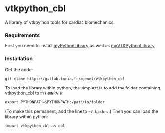 # vtkpython_cbl
A library of vtkpython tools for cardiac biomechanics.
### Requirements
First you need to install [myPythonLibrary](https://gitlab.inria.fr/mgenet/myPythonLibrary) as well as [myVTKPythonLibrary](https://gitlab.inria.fr/mgenet/myVTKPythonLibrary)
### Installation
Get the code:
```
git clone https://gitlab.inria.fr/mgenet/vtkpython_cbl
```
To load the library within python, the simplest is to add the folder containing vtkpython_cbl to `PYTHONPATH`:
```
export PYTHONPATH=$PYTHONPATH:/path/to/folder
```
(To make this permanent, add the line to `~/.bashrc`.)
Then you can load the library within python:
```
import vtkpython_cbl as cbl
```
